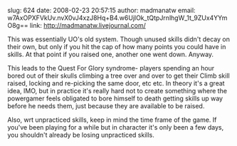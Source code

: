 slug:    624
date:    2008-02-23 20:57:15
author:  madmanatw
email:   w7AxOPXFVkUv.nvX0vJ4xzJ8Hq+B4.w6UjlOk_tQtpJrnlhgW_1t_9ZUx4YYmO8g==
link:     http://madmanatw.livejournal.com/

This was essentially UO's old system. Though unused skills didn't
decay on their own, but only if you hit the cap of how many points you
could have in skills. At that point if you raised one, another one
went down. Anyway.

This leads to the Quest For Glory syndrome- players spending an hour
bored out of their skulls climbing a tree over and over to get their
Climb skill raised, locking and re-picking the same door, etc etc. In
theory it's a great idea, IMO, but in practice it's really hard not to
create something where the powergamer feels obligated to bore himself
to death getting skills up way before he needs them, just because they
are available to be raised.

Also, wrt unpracticed skills, keep in mind the time frame of the
game. If you've been playing for a while but in character it's only
been a few days, you shouldn't already be losing unpracticed skills.
